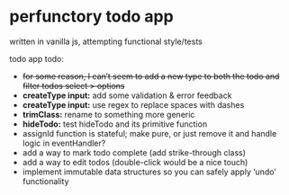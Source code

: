 # perfunctory todo app

written in vanilla js, attempting functional style/tests

todo app todo:
- ~~for some reason, I can’t seem to add a new type to both the todo and filter todos select > options~~
- **createType input:** add some validation & error feedback
- **createType input:** use regex to replace spaces with dashes
- **trimClass:** rename to something more generic
- **hideTodo:** test hideTodo and its primitive function
- assignId function is stateful; make pure, or just remove it and handle logic in eventHandler?
- add a way to mark todo complete (add strike-through class)
- add a way to edit todos (double-click would be a nice touch)
- implement immutable data structures so you can safely apply ‘undo’ functionality
